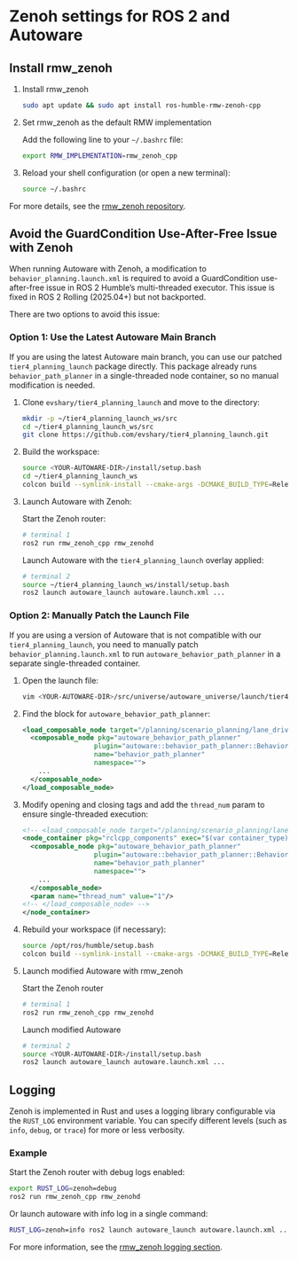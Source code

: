 # Zenoh settings for ROS 2 and Autoware

## Install rmw_zenoh

1. Install rmw_zenoh

   ```bash
   sudo apt update && sudo apt install ros-humble-rmw-zenoh-cpp
   ```

2. Set rmw_zenoh as the default RMW implementation

   Add the following line to your `~/.bashrc` file:

   ```bash
   export RMW_IMPLEMENTATION=rmw_zenoh_cpp
   ```

3. Reload your shell configuration (or open a new terminal):

   ```bash
   source ~/.bashrc
   ```

For more details, see the [rmw_zenoh repository](https://github.com/ros2/rmw_zenoh).

## Avoid the GuardCondition Use-After-Free Issue with Zenoh

When running Autoware with Zenoh, a modification to `behavior_planning.launch.xml` is required to avoid a GuardCondition use-after-free issue in ROS 2 Humble’s multi-threaded executor. This issue is fixed in ROS 2 Rolling (2025.04+) but not backported.

There are two options to avoid this issue:

### Option 1: Use the Latest Autoware Main Branch

If you are using the latest Autoware main branch, you can use our patched `tier4_planning_launch` package directly.
This package already runs `behavior_path_planner` in a single-threaded node container, so no manual modification is needed.

1. Clone `evshary/tier4_planning_launch` and move to the directory:

   ```bash
   mkdir -p ~/tier4_planning_launch_ws/src
   cd ~/tier4_planning_launch_ws/src
   git clone https://github.com/evshary/tier4_planning_launch.git
   ```

2. Build the workspace:

   ```bash
   source <YOUR-AUTOWARE-DIR>/install/setup.bash
   cd ~/tier4_planning_launch_ws
   colcon build --symlink-install --cmake-args -DCMAKE_BUILD_TYPE=Release
   ```

3. Launch Autoware with Zenoh:

   Start the Zenoh router:

   ```bash
   # terminal 1
   ros2 run rmw_zenoh_cpp rmw_zenohd
   ```

   Launch Autoware with the `tier4_planning_launch` overlay applied:

   ```bash
   # terminal 2
   source ~/tier4_planning_launch_ws/install/setup.bash
   ros2 launch autoware_launch autoware.launch.xml ...
   ```

### Option 2: Manually Patch the Launch File

If you are using a version of Autoware that is not compatible with our `tier4_planning_launch`, you need to manually patch `behavior_planning.launch.xml` to run `autoware_behavior_path_planner` in a separate single-threaded container.

1. Open the launch file:

   ```bash
   vim <YOUR-AUTOWARE-DIR>/src/universe/autoware_universe/launch/tier4_planning_launch/launch/scenario_planning/lane_driving/behavior_planning/behavior_planning.launch.xml
   ```

2. Find the block for `autoware_behavior_path_planner`:

   ```xml
   <load_composable_node target="/planning/scenario_planning/lane_driving/behavior_planning/behavior_planning_container">
     <composable_node pkg="autoware_behavior_path_planner"
                     plugin="autoware::behavior_path_planner::BehaviorPathPlannerNode"
                     name="behavior_path_planner"
                     namespace="">
       ...
     </composable_node>
   </load_composable_node>
   ```

3. Modify opening and closing tags and add the `thread_num` param to ensure single-threaded execution:

   ```xml
   <!-- <load_composable_node target="/planning/scenario_planning/lane_driving/behavior_planning/behavior_planning_container"> -->
   <node_container pkg="rclcpp_components" exec="$(var container_type)" name="behavior_planning_container2" namespace="" args="" output="both">
     <composable_node pkg="autoware_behavior_path_planner"
                     plugin="autoware::behavior_path_planner::BehaviorPathPlannerNode"
                     name="behavior_path_planner"
                     namespace="">
       ...
     </composable_node>
     <param name="thread_num" value="1"/>
   <!-- </load_composable_node> -->
   </node_container>
   ```

4. Rebuild your workspace (if necessary):

   ```bash
   source /opt/ros/humble/setup.bash
   colcon build --symlink-install --cmake-args -DCMAKE_BUILD_TYPE=Release
   ```

5. Launch modified Autoware with rmw_zenoh

   Start the Zenoh router

   ```bash
   # terminal 1
   ros2 run rmw_zenoh_cpp rmw_zenohd
   ```

   Launch modified Autoware

   ```bash
   # terminal 2
   source <YOUR-AUTOWARE-DIR>/install/setup.bash
   ros2 launch autoware_launch autoware.launch.xml ...
   ```

## Logging

Zenoh is implemented in Rust and uses a logging library configurable via the `RUST_LOG` environment variable.
You can specify different levels (such as `info`, `debug`, or `trace`) for more or less verbosity.

### Example

Start the Zenoh router with debug logs enabled:

```bash
export RUST_LOG=zenoh=debug
ros2 run rmw_zenoh_cpp rmw_zenohd
```

Or launch autoware with info log in a single command:

```bash
RUST_LOG=zenoh=info ros2 launch autoware_launch autoware.launch.xml ...
```

For more information, see the [rmw_zenoh logging section](https://github.com/ros2/rmw_zenoh?tab=readme-ov-file#logging).
